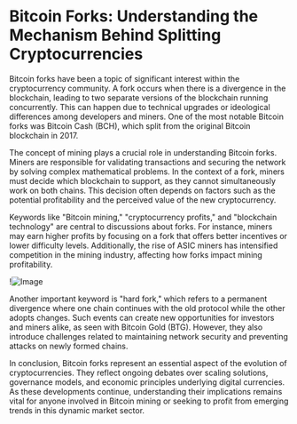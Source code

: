 # Bitcoin Forks: Understanding the Mechanism Behind Splitting Cryptocurrencies

Bitcoin forks have been a topic of significant interest within the cryptocurrency community. A fork occurs when there is a divergence in the blockchain, leading to two separate versions of the blockchain running concurrently. This can happen due to technical upgrades or ideological differences among developers and miners. One of the most notable Bitcoin forks was Bitcoin Cash (BCH), which split from the original Bitcoin blockchain in 2017.

The concept of mining plays a crucial role in understanding Bitcoin forks. Miners are responsible for validating transactions and securing the network by solving complex mathematical problems. In the context of a fork, miners must decide which blockchain to support, as they cannot simultaneously work on both chains. This decision often depends on factors such as the potential profitability and the perceived value of the new cryptocurrency.

Keywords like "Bitcoin mining," "cryptocurrency profits," and "blockchain technology" are central to discussions about forks. For instance, miners may earn higher profits by focusing on a fork that offers better incentives or lower difficulty levels. Additionally, the rise of ASIC miners has intensified competition in the mining industry, affecting how forks impact mining profitability.

!![Image](https://github.com/user-attachments/assets/590b50a7-4459-4e76-8a31-559aed223621)

Another important keyword is "hard fork," which refers to a permanent divergence where one chain continues with the old protocol while the other adopts changes. Such events can create new opportunities for investors and miners alike, as seen with Bitcoin Gold (BTG). However, they also introduce challenges related to maintaining network security and preventing attacks on newly formed chains.

In conclusion, Bitcoin forks represent an essential aspect of the evolution of cryptocurrencies. They reflect ongoing debates over scaling solutions, governance models, and economic principles underlying digital currencies. As these developments continue, understanding their implications remains vital for anyone involved in Bitcoin mining or seeking to profit from emerging trends in this dynamic market sector.
